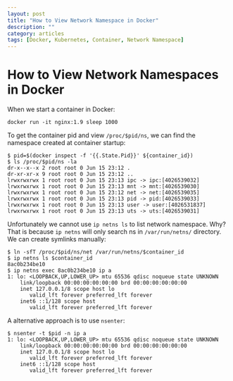 ```yaml
---
layout: post
title: "How to View Network Namespace in Docker"
description: ""
category: articles
tags: [Docker, Kubernetes, Container, Network Namespace]
---
```

#  How to View Network Namespaces in Docker
When we start a container in Docker:

```
docker run -it nginx:1.9 sleep 1000
```
To get the container pid and view `/proc/$pid/ns`, we can find the namespace  created at container startup:

```
$ pid=$(docker inspect -f '{{.State.Pid}}' ${container_id})
$ ls /proc/$pid/ns -la
dr-x--x--x 2 root root 0 Jun 15 23:12 .
dr-xr-xr-x 9 root root 0 Jun 15 23:12 ..
lrwxrwxrwx 1 root root 0 Jun 15 23:13 ipc -> ipc:[4026539032]
lrwxrwxrwx 1 root root 0 Jun 15 23:13 mnt -> mnt:[4026539030]
lrwxrwxrwx 1 root root 0 Jun 15 23:12 net -> net:[4026539035]
lrwxrwxrwx 1 root root 0 Jun 15 23:13 pid -> pid:[4026539033]
lrwxrwxrwx 1 root root 0 Jun 15 23:13 user -> user:[4026531837]
lrwxrwxrwx 1 root root 0 Jun 15 23:13 uts -> uts:[4026539031]
```

Unfortunately we cannot use `ip netns ls` to list network namespace. Why?
That is because `ip netns` will only search ns in `/var/run/netns/` directory. We can create symlinks manually:

```
$ ln -sfT /proc/$pid/ns/net /var/run/netns/$container_id
$ ip netns ls $container_id
8ac0b234be10
$ ip netns exec 8ac0b234be10 ip a
1: lo: <LOOPBACK,UP,LOWER_UP> mtu 65536 qdisc noqueue state UNKNOWN
    link/loopback 00:00:00:00:00:00 brd 00:00:00:00:00:00
    inet 127.0.0.1/8 scope host lo
       valid_lft forever preferred_lft forever
    inet6 ::1/128 scope host
       valid_lft forever preferred_lft forever
```
A alternative approach is to use `nsenter`:

```
$ nsenter -t $pid -n ip a
1: lo: <LOOPBACK,UP,LOWER_UP> mtu 65536 qdisc noqueue state UNKNOWN
    link/loopback 00:00:00:00:00:00 brd 00:00:00:00:00:00
    inet 127.0.0.1/8 scope host lo
       valid_lft forever preferred_lft forever
    inet6 ::1/128 scope host
       valid_lft forever preferred_lft forever
```
